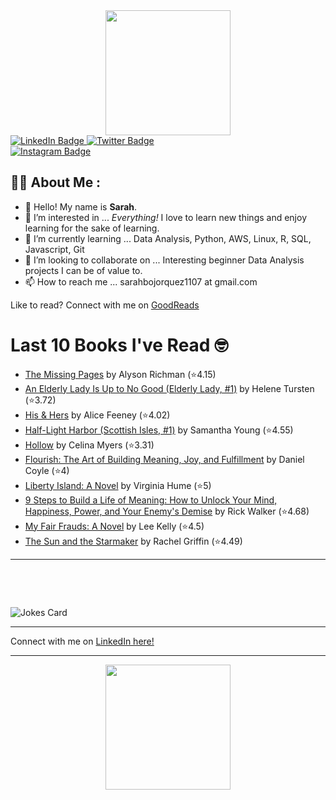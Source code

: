 
<div id="header" align="center">
  <img src="https://media.giphy.com/media/h8mSIeTWzDFooj3hgT/giphy.gif" width="200"/>
</div>

<div id="badges">
  <a href="https://www.linkedin.com/in/sarahjbojorquez/">
    <img src="https://img.shields.io/badge/LinkedIn-blue?style=for-the-badge&logo=linkedin&logoColor=white" alt="LinkedIn Badge"/>
  </a>

  <a href="https://twitter.com/Sarahjbojorquez">
    <img src="https://img.shields.io/badge/Twitter-green?style=for-the-badge&logo=twitter&logoColor=white" alt="Twitter Badge"/>
  </a>
</div>

 <a href="https://www.instagram.com/sarahjbojorquez/">
    <img src="https://img.shields.io/badge/Instagram-blueviolet?style=for-the-badge&logo=Instagram&logoColor=white" alt="Instagram Badge"/>
  </a>
<div></div>
<div></div>

## :woman_technologist: About Me :

- 👋 Hello!  My name is **Sarah**.
- 👀 I’m interested in ... *Everything!* I love to learn new things and enjoy learning for the sake of learning.
- 🌱 I’m currently learning ... Data Analysis, Python, AWS, Linux, R, SQL, Javascript, Git
- 💞️ I’m looking to collaborate on ... Interesting beginner Data Analysis projects I can be of value to.
- 📫 How to reach me ... sarahbojorquez1107 at gmail.com

Like to read? Connect with me on <a href="https://www.goodreads.com/user/show/97230998-sarah-bojorquez-lopez">GoodReads</a>
<div></div>
<div></div>

# Last 10 Books I've Read 🤓
<!-- GOODREADS-LIST:START -->
- [The Missing Pages](https://www.goodreads.com/review/show/7917211667?utm_medium=api&utm_source=rss) by Alyson Richman (⭐️4.15)
- [An Elderly Lady Is Up to No Good (Elderly Lady, #1)](https://www.goodreads.com/review/show/8015856787?utm_medium=api&utm_source=rss) by Helene Tursten (⭐️3.72)
- [His &amp; Hers](https://www.goodreads.com/review/show/8016002429?utm_medium=api&utm_source=rss) by Alice Feeney (⭐️4.02)
- [Half-Light Harbor (Scottish Isles, #1)](https://www.goodreads.com/review/show/8012981492?utm_medium=api&utm_source=rss) by Samantha Young (⭐️4.55)
- [Hollow](https://www.goodreads.com/review/show/8012967531?utm_medium=api&utm_source=rss) by Celina Myers (⭐️3.31)
- [Flourish: The Art of Building Meaning, Joy, and Fulfillment](https://www.goodreads.com/review/show/8012377563?utm_medium=api&utm_source=rss) by Daniel Coyle (⭐️4)
- [Liberty Island: A Novel](https://www.goodreads.com/review/show/8012375469?utm_medium=api&utm_source=rss) by Virginia Hume (⭐️5)
- [9 Steps to Build a Life of Meaning: How to Unlock Your Mind, Happiness, Power, and Your Enemy's Demise](https://www.goodreads.com/review/show/8012326538?utm_medium=api&utm_source=rss) by Rick Walker (⭐️4.68)
- [My Fair Frauds: A Novel](https://www.goodreads.com/review/show/8002806230?utm_medium=api&utm_source=rss) by Lee   Kelly (⭐️4.5)
- [The Sun and the Starmaker](https://www.goodreads.com/review/show/8002802293?utm_medium=api&utm_source=rss) by Rachel  Griffin (⭐️4.49)
<!-- GOODREADS-LIST:END -->

---

<p>&nbsp;</p>
<p>&nbsp;</p>

<img src="https://readme-jokes.vercel.app/api?hideBorder&theme=cobalt&qColor=%23944bcc&aColor=%23bbdb51" alt="Jokes Card" />
<div></div>
<div></div>

---

Connect with me on [LinkedIn here!](https://www.linkedin.com/in/sarahjbojorquez/)


---

<div align="center">
  <img src="https://media.giphy.com/media/dU6iSeuBBsN9OpTg5P/giphy.gif" width="200"/>
</div>
